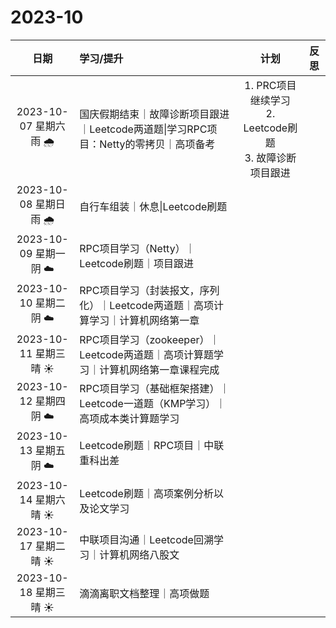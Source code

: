 # 2023-10

|           日期           | 学习/提升                                                    |                             计划                             | 反思 |
| :----------------------: | :----------------------------------------------------------- | :----------------------------------------------------------: | :--: |
| 2023-10-07 星期六  雨  🌧️ | 国庆假期结束｜故障诊断项目跟进｜Leetcode两道题\|学习RPC项目：Netty的零拷贝｜高项备考 | 1. PRC项目继续学习<br>2. Leetcode刷题<br>3. 故障诊断项目跟进<br> |      |
| 2023-10-08 星期日  雨  🌧️ | 自行车组装｜休息\|Leetcode刷题                               |                                                              |      |
| 2023-10-09 星期一  阴  ☁️ | RPC项目学习（Netty）｜Leetcode刷题｜项目跟进                 |                                                              |      |
| 2023-10-10 星期二  阴  ☁️ | RPC项目学习（封装报文，序列化）｜Leetcode两道题｜高项计算学习｜计算机网络第一章 |                                                              |      |
| 2023-10-11 星期三  晴 ☀️  | RPC项目学习（zookeeper）｜Leetcode两道题｜高项计算题学习｜计算机网络第一章课程完成 |                                                              |      |
| 2023-10-12 星期四  阴  ☁️ | RPC项目学习（基础框架搭建）｜Leetcode一道题（KMP学习）｜高项成本类计算题学习 |                                                              |      |
| 2023-10-13 星期五  阴  ☁️ | Leetcode刷题｜RPC项目｜中联重科出差                          |                                                              |      |
| 2023-10-14 星期六  晴 ☀️  | Leetcode刷题｜高项案例分析以及论文学习                       |                                                              |      |
| 2023-10-17 星期二  晴 ☀️  | 中联项目沟通｜Leetcode回溯学习｜计算机网络八股文             |                                                              |      |
| 2023-10-18 星期三  晴 ☀️  | 滴滴离职文档整理｜高项做题                                   |                                                              |      |



